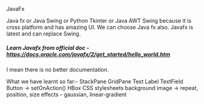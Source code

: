 JavaFx

Java fx or Java Swing or Python Tkinter or Java AWT
Swing because it is cross platform and has amazing UI. We can choose Java fx also.
Javafx is latest and can replace Swing.
##### Learn Javafx from official doc - https://docs.oracle.com/javafx/2/get_started/hello_world.htm
 I mean there is no better documentation.
 
 What we have learnt so far:-
 StackPane
 GridPane
 Text
 Label
 TextField
 Button -> setOnAction()
 HBox
 CSS stylesheets
    background image -> repeat, position, size
    effects - gaussian, linear-gradient